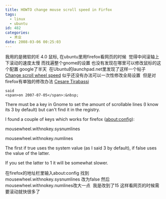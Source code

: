 ```yaml
---
title: HOWTO change mouse scroll speed in Firfox
tags:
  - linux
  - ubuntu
id: 482
categories:
  - 术业
date: 2008-03-06 00:25:03
---
```


我用的是微软的IE 4.0 鼠标, 在ubuntu里用firefox看网页的时候&nbsp; 觉得中间滚轴上下滚动的速度太慢 而找遍整个gnome的设置 也没有发现在哪里可以修改鼠标的这个配置
google了半天&nbsp; 在Ubuntu的launchpad.net里发现了这样一个帖子 [Change scroll wheel speed](https://answers.launchpad.net/ubuntu/+question/9200)
似乎还没有办法可以一次性修改全局设置&nbsp; 但是对firefox有单独的修改办法
[Cesare Tirabassi](https://answers.launchpad.net/%7Enorsetto)

    said
    <span>on 2007-07-05</span>:&nbsp;
There must be a key in Gnome to set the amount of scrollable lines (I know its 3 by default) but can't find it in the registry.

I found a couple of keys which works for firefox ([about:config](http://www.blogbus.com/user/about:config)):

mousewheel.withnokey.sysnumlines

mousewheel.withnokey.numlines

The first if true uses the system value (as I said 3 by default), if false uses the value of the latter.

If you set the latter to 1 it will be somewhat slower.

在firefox的地址栏里输入about:config
找到mousewheel.withnokey.sysnumlines 改为false
然后mousewheel.withnokey.numlines改大一点&nbsp; 我是改到了15 这样看网页的时候需要滚动就快很多了
